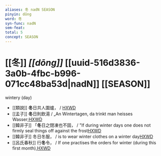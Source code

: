 ```yaml
---
aliases: 冬 nadN SEASON
pinyin: dōng
word: 冬
syn-func: nadN
sem-feat: 
total: 5
concept: SEASON 
---
```

# [[冬]] *[[dōng]]*  [[uuid-516d3836-3a0b-4fbc-b996-071cc48ba53d|nadN]] [[SEASON]]
wintery (day)
 - [[類說]] **冬**日共人圍爐， / [HXWD](https://hxwd.org/textview.html?location=CH7x2028_CHANT_049-46a.4)
 - [[孟子]] **冬**日則飲湯 / „An Wintertagen, da trinkt man heisses Wasser;[HXWD](https://hxwd.org/textview.html?location=KR1h0001_tls_011-27a.3)
 - [[韓非子]] 「**冬**日之閉凍也不固， / "If during winter days one does not firmly seal things off against the frost[HXWD](https://hxwd.org/textview.html?location=KR3c0005_tls_020-138a.3)
 - [[韓非子]] 冬日冬服， / is to wear winter clothes on a winter day[HXWD](https://hxwd.org/textview.html?location=KR3c0005_tls_050-6a.3)
 - [[呂氏春秋]] 行**冬**令， / If one practises the orders for winter (during this first month),[HXWD](https://hxwd.org/textview.html?location=KR3j0009_tls_001-8a.10)